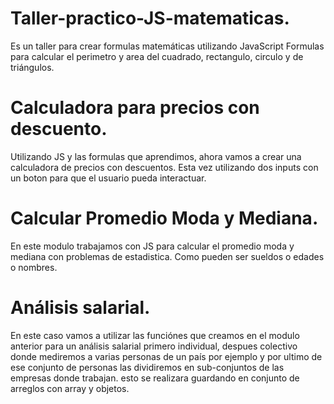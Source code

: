 # Taller-practico-JS-matematicas.
Es un taller para crear formulas matemáticas utilizando JavaScript
Formulas para calcular el perimetro y area del cuadrado, rectangulo, circulo y de triángulos.

# Calculadora para precios con descuento.
Utilizando JS y las formulas que aprendimos, ahora vamos a crear una calculadora de precios con descuentos.
Esta vez utilizando dos inputs con un boton para que el usuario pueda interactuar.

# Calcular Promedio Moda y Mediana.
En este modulo trabajamos con JS para calcular el promedio moda y mediana con problemas de estadistica.
Como pueden ser sueldos o edades o nombres.

# Análisis salarial.
En este caso vamos a utilizar las funciónes que creamos en el modulo anterior para un análisis salarial primero individual, despues colectivo donde mediremos a varias personas de un país por ejemplo y por ultimo de ese conjunto de personas las dividiremos en sub-conjuntos de las empresas donde trabajan.
esto se realizara guardando en conjunto de arreglos con array y objetos.